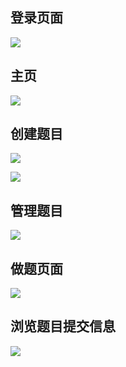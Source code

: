 ## 登录页面

![](images/2024/3/17/1710655232259.png)

## 主页

![](E:\code\oj\图片\homePage.png)

## 创建题目

![](E:\code\oj\图片\CreateQuestion1.png)

![](E:\code\oj\图片\CreateQuestion2.png)

## 管理题目

![](E:\code\oj\图片\ManageQuestion.png)

## 做题页面

![](E:\code\oj\图片\DoQuestion.png)

## 浏览题目提交信息

![](E:\code\oj\图片\ScanQuestionSubmit.png)

